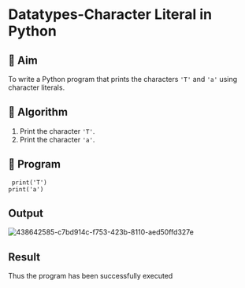 # Datatypes-Character Literal in Python

## 🎯 Aim
To write a Python program that prints the characters `'T'` and `'a'` using character literals.

## 🧠 Algorithm
1. Print the character `'T'`.
2. Print the character `'a'`.

## 🧾 Program
```
 print('T') 
print('a')
```
## Output
![438642585-c7bd914c-f753-423b-8110-aed50ffd327e](https://github.com/user-attachments/assets/a72d959b-0c7c-4cb4-8b7d-056765726bbf)

## Result
Thus the program has been successfully executed

